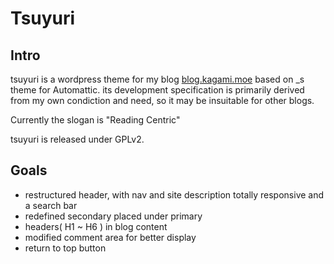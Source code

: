 # Tsuyuri

## Intro

tsuyuri is a wordpress theme for my blog [blog.kagami.moe](http://blog.kagami.moe) based on _s theme for Automattic. its development specification is primarily derived from my own condiction and need, so it may be insuitable for other blogs.

Currently the slogan is "Reading Centric"

tsuyuri is released under GPLv2.

## Goals
- restructured header, with nav and site description totally responsive and a search bar
- redefined secondary placed under primary
- headers( H1 ~ H6 ) in blog content
- modified comment area for better display
- return to top button